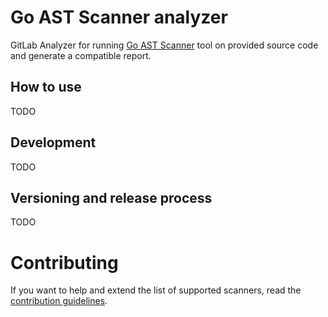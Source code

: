 # Go AST Scanner analyzer

GitLab Analyzer for running [Go AST Scanner](https://github.com/GoASTScanner/gas) tool on provided
source code and generate a compatible report.

## How to use

TODO

## Development

TODO

## Versioning and release process

TODO

# Contributing

If you want to help and extend the list of supported scanners, read the
[contribution guidelines](CONTRIBUTING.md).
